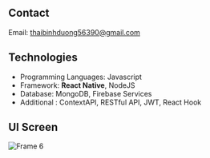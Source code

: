 ## Contact 
Email: thaibinhduong56390@gmail.com
## Technologies
- Programming Languages: Javascript 
- Framework: **React Native**, NodeJS
- Database: MongoDB, Firebase Services
- Additional :  ContextAPI, RESTful API, JWT, React Hook 
## UI Screen
![Frame 6](https://github.com/user-attachments/assets/8fe24cb0-66ab-462e-a6be-0c1fd2600397)
